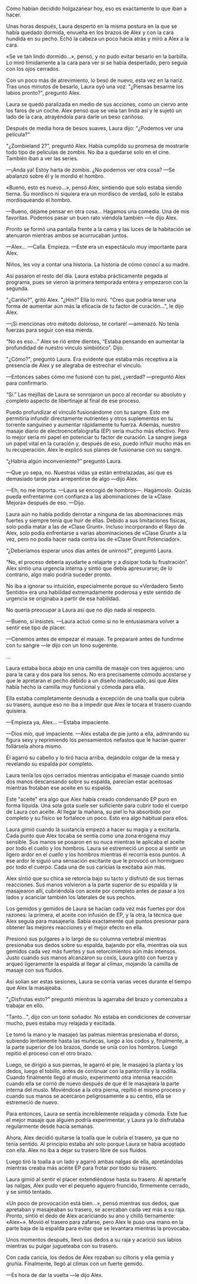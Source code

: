 
Como habían decidido holgazanear hoy, eso es exactamente lo que iban a hacer. 

Unas horas después, Laura despertó en la misma postura en la que se había quedado dormida, envuelta en los brazos de Alex y con la cara hundida en su pecho. Echó la cabeza un poco hacia atrás y miró a Alex a la cara.

«Se ve tan lindo dormido...», pensó, y no pudo evitar besarlo en la barbilla. Lo miró tímidamente a la cara para ver si se había despertado, pero seguía con los ojos cerrados.

Con un poco más de atrevimiento, lo besó de nuevo, esta vez en la nariz. Tras unos minutos de besarlo, Laura oyó una voz: "¿Piensas besarme los labios pronto?", preguntó Alex.

Laura se quedó paralizada en medio de sus acciones, como un ciervo ante los faros de un coche. Alex pensó que se veía tan linda así y le sujetó un lado de la cara, atrayéndola para darle un beso cariñoso.

Después de media hora de besos suaves, Laura dijo: "¿Podemos ver una película?"

"¿Zombieland 2?", preguntó Alex. Había cumplido su promesa de mostrarle todo tipo de películas de zombis. No iba a quedarse solo en el cine. También iban a ver las series.

—¡Anda ya! Estoy harta de zombis. ¿No podemos ver otra cosa? —Se abalanzó sobre él y le mordió el hombro.

«Bueno, esto es nuevo…», pensó Alex, sintiendo que solo estaba siendo tierna. Su mordisco ni siquiera era un mordisco de verdad, solo le estaba mordisqueando el hombro.

—Bueno, déjame pensar en otra cosa... Hagamos una comedia. Una de mis favoritas. Podemos pasar un buen rato viéndola también —le dijo Alex.

Pronto se formó una pantalla frente a la cama y las luces de la habitación se atenuaron mientras ambos se acurrucaban juntos.

—Alex... —Calla. Empieza. —Este era un espectáculo muy importante para Alex.

Niños, les voy a contar una historia. La historia de cómo conocí a su madre.

Así pasaron el resto del día. Laura estaba prácticamente pegada al programa, pues se vieron la primera temporada entera y empezaron con la segunda.

"¿Cariño?", gritó Alex. "¿Hm?" Ella lo miró. "Creo que podría tener una forma de aumentar aún más la eficacia de tu factor de curación...", le dijo Alex.

—¡Si mencionas otro método doloroso, te cortaré! —amenazó. No tenía fuerzas para seguir con esa mierda.

“No es eso…” Alex se rió entre dientes, “Estaba pensando en aumentar la profundidad de nuestro vínculo simbiótico”. Dijo.

"¿Cómo?", preguntó Laura. Era evidente que estaba más receptiva a la presencia de Alex y se alegraba de estrechar el vínculo.

—Entonces sabes cómo me fusioné con tu piel, ¿verdad? —preguntó Alex para confirmarlo.

“Sí.” Las mejillas de Laura se sonrojaron un poco al recordar su absoluto y completo aspecto de libertinaje al final de ese proceso.

Puedo profundizar el vínculo fusionándome con tu sangre. Esto me permitiría infundir directamente nutrientes y otros suplementos en tu torrente sanguíneo y aumentar rápidamente tu fuerza. Además, nuestro masaje diario de electroencefalografía (EP) sería mucho más efectivo. Pero lo mejor sería mi papel en potenciar tu factor de curación. La sangre juega un papel vital en la curación y, después de eso, puedo influir mucho más en tu recuperación. Alex le explicó sus planes de fusionarse con su sangre.

“¿Habría algún inconveniente?” preguntó Laura.

—Que yo sepa, no. Nuestras vidas ya están entrelazadas, así que es demasiado tarde para arrepentirse de algo —dijo Alex.

—Eh, no me importa. —Laura se encogió de hombros—. Hagámoslo. Quizás pueda enfrentarme con confianza a las abominaciones de la «Clase Mejora» después de eso. —Dijo.

Laura aún no había podido derrotar a ninguna de las abominaciones más fuertes y siempre tenía que huir de ellas. Debido a sus limitaciones físicas, solo podía matar a las de «Clase Grunt». Incluso incorporando el Rayo de Alex, solo podía enfrentarse a varias abominaciones de «Clase Grunt» a la vez, pero no podía hacer nada contra las de «Clase Grunt Potenciador».

“¿Deberíamos esperar unos días antes de unirnos?”, preguntó Laura.

“No, el proceso debería ayudarte a relajarte y a disipar toda tu frustración”. Alex sintió una urgencia interna y sintió que debía apresurarse; de ​​lo contrario, algo malo podría suceder pronto.

No iba a ignorar su intuición, especialmente porque su «Verdadero Sexto Sentido» era una habilidad extremadamente poderosa y este sentido de urgencia se originaba a partir de esa habilidad.

No quería preocupar a Laura así que no dijo nada al respecto.

—Bueno, si insistes. —Laura actuó como si no le entusiasmara volver a sentir ese tipo de placer.

—Cenemos antes de empezar el masaje. Te prepararé antes de fundirme con tu sangre —le dijo con un tono sugerente.

…

Laura estaba boca abajo en una camilla de masaje con tres agujeros: uno para la cara y dos para los senos. No era precisamente cómodo acostarse y que le apretaran el pecho debido a un diseño inadecuado, así que Alex había hecho la camilla muy funcional y cómoda para ella.

Ella estaba completamente desnuda a excepción de una toalla que cubría su trasero, aunque eso no iba a impedir que Alex le tocara el trasero cuando quisiera.

—Empieza ya, Alex… —Estaba impaciente.

—Dios mío, qué impaciente. —Alex estaba de pie junto a ella, admirando su figura sexy y reprimiendo los pensamientos nefastos que le hacían querer follársela ahora mismo.

Él agarró su cabello y lo tiró hacia arriba, dejándolo colgar de la mesa y revelando su espalda por completo.

Laura tenía los ojos cerrados mientras anticipaba el masaje cuando sintió dos manos descansando sobre su espalda, parecían estar aceitosas mientras frotaban ese aceite en su espalda.

Este "aceite" era algo que Alex había creado condensando EP puro en forma líquida. Una sola gota suele ser suficiente para cubrir todo el cuerpo de Laura con aceite. Al llegar la mañana, su piel lo ha absorbido por completo y su físico se fortalece un poco. Esto era algo habitual para ellos.

Laura gimió cuando la sustancia empezó a hacer su magia y a excitarla. Cada punto que Alex tocaba se sentía como una zona erógena muy sensible. Sus manos se posaron en su nuca mientras le aplicaba el aceite por todo el cuello y los hombros. Laura se estremeció un poco al sentir un ligero ardor en el cuello y los hombros mientras él recorría esos puntos. A ese ardor le siguió una sensación excitante que le provocó un hormigueo por todo el cuerpo. Cada una de sus caricias la excitaba aún más.

Alex sintió que su chica se retorcía bajo su tacto y disfrutó de sus tiernas reacciones. Sus manos volvieron a la parte superior de su espalda y la masajearon allí, cubriéndola con aceite por completo antes de pasar a los lados y acariciar también los laterales de sus pechos.

Los gemidos y gemidos de Laura se hacían cada vez más fuertes por dos razones: la primera, el aceite con infusión de EP, y la otra, la técnica que Alex seguía para masajearla. Sabía exactamente qué puntos presionar para obtener las mejores reacciones y el mejor efecto en ella.

Presionó sus pulgares a lo largo de su columna vertebral mientras presionaba sus dedos sobre su espalda, bajando por ella, mientras oía sus gemidos cada vez más fuertes y sus retorcimientos aún más intensos. Justo cuando sus manos alcanzaron su coxis, Laura gritó con fuerza y ​​arqueó ligeramente la espalda al llegar al clímax, mojando la camilla de masaje con sus fluidos.

Así solían ser estas sesiones, Laura se corría varias veces durante el tiempo que Alex la masajeaba.

"¿Disfrutas esto?" preguntó mientras la agarraba del brazo y comenzaba a trabajar en ello.

"Tanto...", dijo con un tono soñador. No estaba en condiciones de conversar mucho, pues estaba muy relajada y excitada.

Le tomó la mano y le masajeó las palmas mientras presionaba el dorso, subiendo lentamente hasta las muñecas, luego a los codos y, finalmente, a la parte superior de los brazos, donde se unía con los hombros. Luego repitió el proceso con el otro brazo.

Luego, se dirigió a sus piernas, le agarró el pie, le masajeó la planta y los dedos, luego el tobillo, antes de continuar con la pantorrilla y la rodilla. Cuando finalmente llegó al muslo, experimentó otra intensa reacción cuando ella se corrió de nuevo después de que él le masajeara la parte interna del muslo. Moviéndose a la otra pierna, repitió el mismo proceso y cuando sus manos se acercaron peligrosamente a su centro, ella se estremeció de nuevo.

Para entonces, Laura se sentía increíblemente relajada y cómoda. Este fue el mejor masaje que alguien podría experimentar, y Laura ya lo disfrutaba regularmente desde hacía semanas.

Ahora, Alex decidió quitarse la toalla que le cubría el trasero, ya que no tenía sentido. Al principio estaba ahí solo porque Laura se había acostado con ella. Alex no iba a dejar su trasero libre de sus fluidos.

Luego tiró la toalla a un lado y agarró ambas nalgas de ella, apretándolas mientras creaba más aceite EP para frotar por todo su trasero.

Laura gimió al sentir el placer extendiéndose hasta su trasero. Al apretarle las nalgas, Alex pudo ver el pequeño agujero fruncido, firmemente cerrado, y se sintió tentado.

«Un poco de provocación está bien…», pensó mientras sus dedos, que apretaban y masajeaban su trasero, se acercaban cada vez más a su raja. Pronto, sintió el dedo de Alex acariciando su ano y chilló tiernamente: «Alex~». Movió el trasero para zafarse, pero Alex le puso una mano en la parte baja de la espalda para evitar que se levantara mientras la provocaba.

Unos momentos después, llevó sus dedos a su raja y acarició sus labios mientras su pulgar jugueteaba con su trasero.

Con cada caricia, los dedos de Alex rozaban su clítoris y ella gemía y gruñía. Finalmente, llegó al clímax con un fuerte gemido.

—Es hora de dar la vuelta —le dijo Alex.
